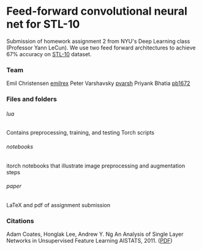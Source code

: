 # Feed-forward convolutional neural net for STL-10

Submission of homework assignment 2 from NYU's Deep Learning class (Professor Yann LeCun). We use two feed forward architectures to achieve 67% accuracy on [STL-10](http://cs.stanford.edu/~acoates/stl10/) dataset.

### Team
Emil Christensen [emilrex](https://github.com/EmilRex)
Peter Varshavsky [pvarsh](https://github.com/pvarsh)
Priyank Bhatia [pb1672](https://github.com/pb1672)

### Files and folders
###### lua
Contains preprocessing, training, and testing Torch scripts
###### notebooks
itorch notebooks that illustrate image preprocessing and augmentation steps
###### paper
LaTeX and pdf of assignment submission

### Citations
Adam Coates, Honglak Lee, Andrew Y. Ng An Analysis of Single Layer Networks in Unsupervised Feature Learning AISTATS, 2011. ([PDF](http://cs.stanford.edu/~acoates/papers/coatesleeng_aistats_2011.pdf))
